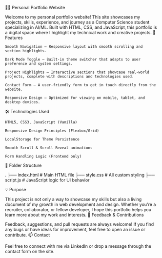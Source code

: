 🧑‍💻 Personal Portfolio Website

Welcome to my personal portfolio website! This site showcases my projects, skills, experience, and journey as a Computer Science student specializing in AI/ML. Built with HTML, CSS, and JavaScript, this portfolio is a digital space where I highlight my technical work and creative projects.
🚀 Features

    Smooth Navigation – Responsive layout with smooth scrolling and section highlights.

    Dark Mode Toggle – Built-in theme switcher that adapts to user preference and system settings.

    Project Highlights – Interactive sections that showcase real-world projects, complete with descriptions and technologies used.

    Contact Form – A user-friendly form to get in touch directly from the website.

    Responsive Design – Optimized for viewing on mobile, tablet, and desktop devices.

🛠️ Technologies Used

    HTML5, CSS3, JavaScript (Vanilla)

    Responsive Design Principles (Flexbox/Grid)

    LocalStorage for Theme Persistence

    Smooth Scroll & Scroll Reveal animations

    Form Handling Logic (Frontend only)

📂 Folder Structure

.
├── index.html         # Main HTML file
├── style.css          # All custom styling
├── script.js          # JavaScript logic for UI behavior

💡 Purpose

This project is not only a way to showcase my skills but also a living document of my growth in web development and design. Whether you're a recruiter, collaborator, or fellow developer, I hope this portfolio helps you learn more about my work and interests.
🙌 Feedback & Contributions

Feedback, suggestions, and pull requests are always welcome! If you find any bugs or have ideas for improvement, feel free to open an issue or contribute.
📫 Contact

Feel free to connect with me via LinkedIn or drop a message through the contact form on the site.
